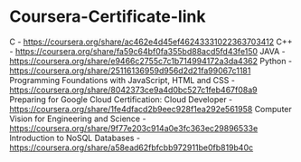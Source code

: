 # Coursera-Certificate-link

C - https://coursera.org/share/ac462e4d45ef46243331022363703412
C++  - https://coursera.org/share/fa59c64bf0fa355bd88acd5fd43fe150
JAVA - https://coursera.org/share/e9466c2755c7c1b714994172a3da4362
Python - https://coursera.org/share/25116136959d956d2d21fa99067c1181
Programming Foundations with JavaScript, HTML and CSS - https://coursera.org/share/8042373ce9a4d0bc527c1feb467f08a9
Preparing for Google Cloud Certification: Cloud Developer - https://coursera.org/share/1fe4dfacd2b9eec928f1ea292e561958
Computer Vision for Engineering and Science - https://coursera.org/share/9f77e203c914a0e3fc363ec29896533e
Introduction to NoSQL Databases - https://coursera.org/share/a58ead62fbfcbb972911be0fb819b40c
